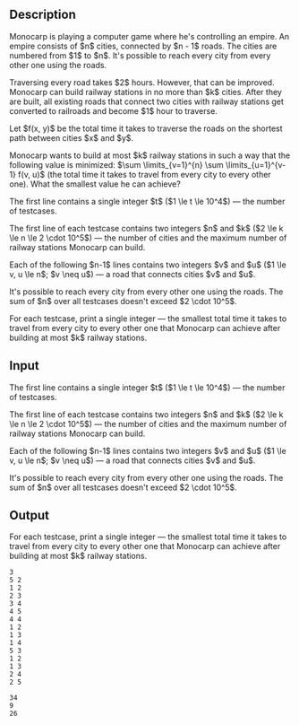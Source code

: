 ## Description

<div><p>Monocarp is playing a computer game where he's controlling an empire. An empire consists of $n$ cities, connected by $n - 1$ roads. The cities are numbered from $1$ to $n$. It's possible to reach every city from every other one using the roads.</p><p>Traversing every road takes $2$ hours. However, that can be improved. Monocarp can build railway stations in no more than $k$ cities. After they are built, all <span class="tex-font-style-bf">existing</span> roads that connect two cities with railway stations get converted to railroads and become $1$ hour to traverse.</p><p>Let $f(x, y)$ be the total time it takes to traverse the roads on the shortest path between cities $x$ and $y$.</p><p>Monocarp wants to build at most $k$ railway stations in such a way that the following value is minimized: $\sum \limits_{v=1}^{n} \sum \limits_{u=1}^{v-1} f(v, u)$ (the total time it takes to travel from every city to every other one). What the smallest value he can achieve?</p></div><div class="input-specification"><p>The first line contains a single integer $t$ ($1 \le t \le 10^4$)&nbsp;— the number of testcases.</p><p>The first line of each testcase contains two integers $n$ and $k$ ($2 \le k \le n \le 2 \cdot 10^5$)&nbsp;— the number of cities and the maximum number of railway stations Monocarp can build.</p><p>Each of the following $n-1$ lines contains two integers $v$ and $u$ ($1 \le v, u \le n$; $v \neq u$)&nbsp;— a road that connects cities $v$ and $u$.</p><p>It's possible to reach every city from every other one using the roads. The sum of $n$ over all testcases doesn't exceed $2 \cdot 10^5$.</p></div><div class="output-specification"><p>For each testcase, print a single integer&nbsp;— the smallest total time it takes to travel from every city to every other one that Monocarp can achieve after building at most $k$ railway stations.</p></div>

## Input

<p>The first line contains a single integer $t$ ($1 \le t \le 10^4$)&nbsp;— the number of testcases.</p><p>The first line of each testcase contains two integers $n$ and $k$ ($2 \le k \le n \le 2 \cdot 10^5$)&nbsp;— the number of cities and the maximum number of railway stations Monocarp can build.</p><p>Each of the following $n-1$ lines contains two integers $v$ and $u$ ($1 \le v, u \le n$; $v \neq u$)&nbsp;— a road that connects cities $v$ and $u$.</p><p>It's possible to reach every city from every other one using the roads. The sum of $n$ over all testcases doesn't exceed $2 \cdot 10^5$.</p>

## Output

<p>For each testcase, print a single integer&nbsp;— the smallest total time it takes to travel from every city to every other one that Monocarp can achieve after building at most $k$ railway stations.</p>





```input1|2,3,4,5,6,11,12,13,14,15
3
5 2
1 2
2 3
3 4
4 5
4 4
1 2
1 3
1 4
5 3
1 2
1 3
2 4
2 5
```




```output1
34
9
26
```


